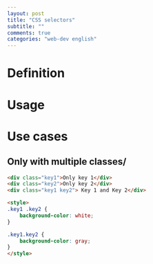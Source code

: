 ```yaml
---
layout: post
title: "CSS selectors"
subtitle: ""
comments: true
categories: "web-dev english"
---
```


# Definition

# Usage

# Use cases

## Only with multiple classes/<token>

```html
<div class="key1">Only key 1</div>
<div class="key2">Only key 2</div>
<div class="key1 key2"> Key 1 and Key 2</div>

<style>
.key1 .key2 {
    background-color: white;
}

.key1.key2 {
    background-color: gray;
}
</style>
```
